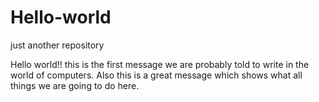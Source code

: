 # Hello-world
just another repository

Hello world!!
this is the first message we are probably told to write in the world of computers. Also this is a great message which shows what all things we are going to do here.
